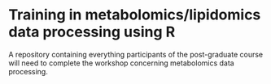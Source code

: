 # Training in metabolomics/lipidomics data processing using R
A repository containing everything participants of the post-graduate course will need to complete the workshop concerning metabolomics data processing.
